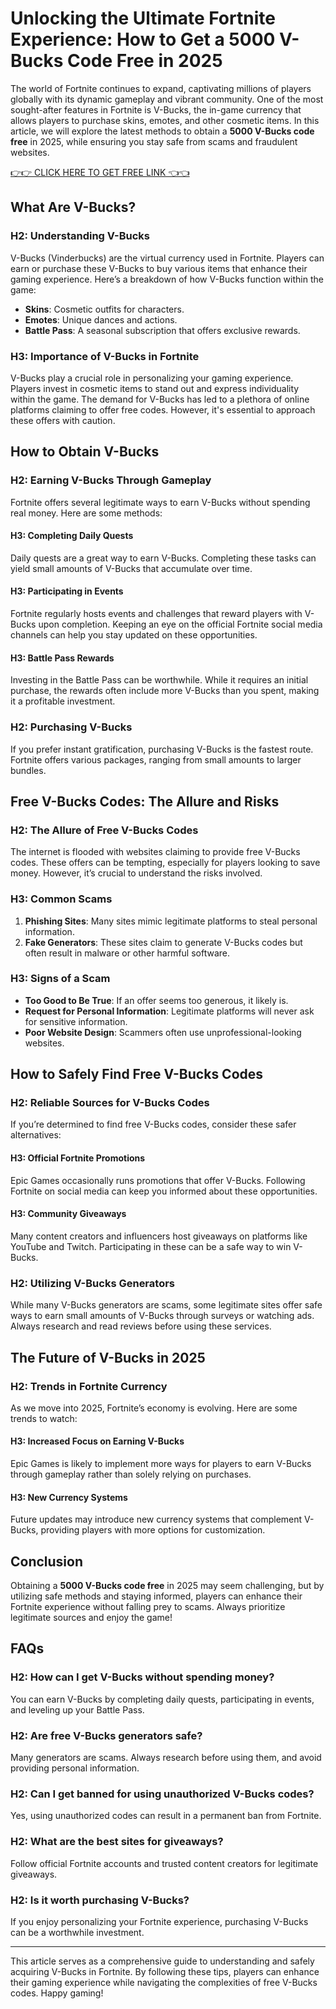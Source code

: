 # Unlocking the Ultimate Fortnite Experience: How to Get a 5000 V-Bucks Code Free in 2025

The world of Fortnite continues to expand, captivating millions of players globally with its dynamic gameplay and vibrant community. One of the most sought-after features in Fortnite is V-Bucks, the in-game currency that allows players to purchase skins, emotes, and other cosmetic items. In this article, we will explore the latest methods to obtain a **5000 V-Bucks code free** in 2025, while ensuring you stay safe from scams and fraudulent websites.

[👉👉 CLICK HERE TO GET FREE LINK 👈👈](https://ebdsolutionx.com/alloffer/)

## What Are V-Bucks?

### H2: Understanding V-Bucks

V-Bucks (Vinderbucks) are the virtual currency used in Fortnite. Players can earn or purchase these V-Bucks to buy various items that enhance their gaming experience. Here’s a breakdown of how V-Bucks function within the game:

- **Skins**: Cosmetic outfits for characters.
- **Emotes**: Unique dances and actions.
- **Battle Pass**: A seasonal subscription that offers exclusive rewards.

### H3: Importance of V-Bucks in Fortnite

V-Bucks play a crucial role in personalizing your gaming experience. Players invest in cosmetic items to stand out and express individuality within the game. The demand for V-Bucks has led to a plethora of online platforms claiming to offer free codes. However, it's essential to approach these offers with caution.

## How to Obtain V-Bucks

### H2: Earning V-Bucks Through Gameplay

Fortnite offers several legitimate ways to earn V-Bucks without spending real money. Here are some methods:

#### H3: Completing Daily Quests

Daily quests are a great way to earn V-Bucks. Completing these tasks can yield small amounts of V-Bucks that accumulate over time.

#### H3: Participating in Events

Fortnite regularly hosts events and challenges that reward players with V-Bucks upon completion. Keeping an eye on the official Fortnite social media channels can help you stay updated on these opportunities.

#### H3: Battle Pass Rewards

Investing in the Battle Pass can be worthwhile. While it requires an initial purchase, the rewards often include more V-Bucks than you spent, making it a profitable investment.

### H2: Purchasing V-Bucks

If you prefer instant gratification, purchasing V-Bucks is the fastest route. Fortnite offers various packages, ranging from small amounts to larger bundles.

## Free V-Bucks Codes: The Allure and Risks

### H2: The Allure of Free V-Bucks Codes

The internet is flooded with websites claiming to provide free V-Bucks codes. These offers can be tempting, especially for players looking to save money. However, it’s crucial to understand the risks involved.

### H3: Common Scams

1. **Phishing Sites**: Many sites mimic legitimate platforms to steal personal information.
2. **Fake Generators**: These sites claim to generate V-Bucks codes but often result in malware or other harmful software.

### H3: Signs of a Scam

- **Too Good to Be True**: If an offer seems too generous, it likely is.
- **Request for Personal Information**: Legitimate platforms will never ask for sensitive information.
- **Poor Website Design**: Scammers often use unprofessional-looking websites.

## How to Safely Find Free V-Bucks Codes

### H2: Reliable Sources for V-Bucks Codes

If you’re determined to find free V-Bucks codes, consider these safer alternatives:

#### H3: Official Fortnite Promotions

Epic Games occasionally runs promotions that offer V-Bucks. Following Fortnite on social media can keep you informed about these opportunities.

#### H3: Community Giveaways

Many content creators and influencers host giveaways on platforms like YouTube and Twitch. Participating in these can be a safe way to win V-Bucks.

### H2: Utilizing V-Bucks Generators

While many V-Bucks generators are scams, some legitimate sites offer safe ways to earn small amounts of V-Bucks through surveys or watching ads. Always research and read reviews before using these services.

## The Future of V-Bucks in 2025

### H2: Trends in Fortnite Currency

As we move into 2025, Fortnite’s economy is evolving. Here are some trends to watch:

#### H3: Increased Focus on Earning V-Bucks

Epic Games is likely to implement more ways for players to earn V-Bucks through gameplay rather than solely relying on purchases.

#### H3: New Currency Systems

Future updates may introduce new currency systems that complement V-Bucks, providing players with more options for customization.

## Conclusion

Obtaining a **5000 V-Bucks code free** in 2025 may seem challenging, but by utilizing safe methods and staying informed, players can enhance their Fortnite experience without falling prey to scams. Always prioritize legitimate sources and enjoy the game!

## FAQs

### H2: How can I get V-Bucks without spending money?

You can earn V-Bucks by completing daily quests, participating in events, and leveling up your Battle Pass.

### H2: Are free V-Bucks generators safe?

Many generators are scams. Always research before using them, and avoid providing personal information.

### H2: Can I get banned for using unauthorized V-Bucks codes?

Yes, using unauthorized codes can result in a permanent ban from Fortnite.

### H2: What are the best sites for giveaways?

Follow official Fortnite accounts and trusted content creators for legitimate giveaways.

### H2: Is it worth purchasing V-Bucks?

If you enjoy personalizing your Fortnite experience, purchasing V-Bucks can be a worthwhile investment.

---

This article serves as a comprehensive guide to understanding and safely acquiring V-Bucks in Fortnite. By following these tips, players can enhance their gaming experience while navigating the complexities of free V-Bucks codes. Happy gaming!
